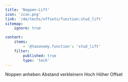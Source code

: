```yaml
---
title: 'Noppen-Lift'
icon: 'icon.png'
link: '/de/techs/offsets/function:stud_lift'
sitemap:
    ignore: true

content:
    items: 
        - '@taxonomy.function': 'stud_lift'
    filter:
        published: true
        type: 'tech' 
---
```

Noppen anheben
Abstand verkleinern
Hoch Höher
Offset